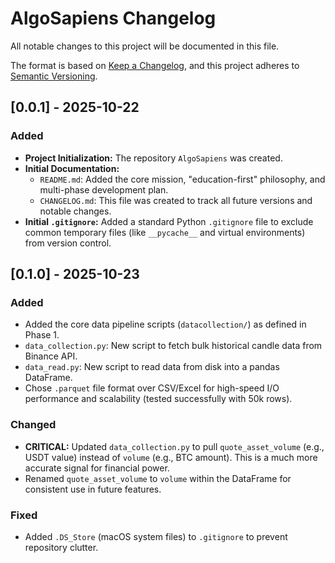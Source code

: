 # AlgoSapiens Changelog

All notable changes to this project will be documented in this file.

The format is based on [Keep a Changelog](https://keepachangelog.com/en/1.0.0/),
and this project adheres to [Semantic Versioning](https://semver.org/spec/v2.0.0.html).

## [0.0.1] - 2025-10-22

### Added

- **Project Initialization:** The repository `AlgoSapiens` was created.
- **Initial Documentation:**
  - `README.md`: Added the core mission, "education-first" philosophy, and multi-phase development plan.
  - `CHANGELOG.md`: This file was created to track all future versions and notable changes.
- **Initial `.gitignore`:** Added a standard Python `.gitignore` file to exclude common temporary files (like `__pycache__` and virtual environments) from version control.

## [0.1.0] - 2025-10-23

### Added
- Added the core data pipeline scripts (`datacollection/`) as defined in Phase 1.
- `data_collection.py`: New script to fetch bulk historical candle data from Binance API.
- `data_read.py`: New script to read data from disk into a pandas DataFrame.
- Chose `.parquet` file format over CSV/Excel for high-speed I/O performance and scalability (tested successfully with 50k rows).

### Changed
- **CRITICAL:** Updated `data_collection.py` to pull `quote_asset_volume` (e.g., USDT value) instead of `volume` (e.g., BTC amount). This is a much more accurate signal for financial power.
- Renamed `quote_asset_volume` to `volume` within the DataFrame for consistent use in future features.

### Fixed
- Added `.DS_Store` (macOS system files) to `.gitignore` to prevent repository clutter.
